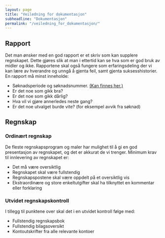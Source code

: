 ```yaml
---
layout: page
title: "Veiledning for dokumentasjon"
subheadline: "Dokumentasjon"
permalink: "/veiledning_for_dokumentasjon/"
---
```


## Rapport
Det man ønsker med en god rapport er et skriv som kan supplere regnskapet.
Dette gjøres slik at man i ettertid kan se hva som er god bruk av midler og
ikke. Rapportene skal også fungere som erfaringsdeling der vi kan lære av
hverandre og unngå å gjenta feil, samt gjenta suksesshistorier. En rapport må
minst inneholde:
* Søknadsperiode og søknadsnummer. [(Kan finnes her.)](/status/)
* Er det noe som gikk bra?
* Er det noe som gikk dårlig?
* Hva vil vi gjøre annerledes neste gang?
* Er det noe utvalget burde vite? (for eksempel avvik fra søknad)

## Regnskap

### Ordinært regnskap
De fleste regnskapsprogram og maler har mulighet til å gi en god presentasjon
av regnskapet, og det er akkurat de vi trenger. Minimum krav til innlevering av
regnskapet er:
* Det må være oversiktlig
* Regnskapet skal være fullstendig
* Regnskapspostene skal være oppdelt på et oversiktlig vis
* Ekstraordinære og store enkeltutgifter skal ha tilknyttet en kommentar eller
  forklaring

### Utvidet regnskapskontroll
I tillegg til punktene over skal det i en utvidet kontroll følge med:
* Fullstendig regnskapsbok
* Fullstendig bilagsoversikt
* Kontoutskrifter fra alle relevante kontoer
